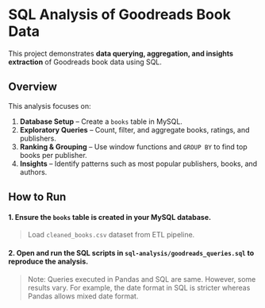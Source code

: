 # SQL Analysis of Goodreads Book Data

This project demonstrates **data querying, aggregation, and insights extraction** of Goodreads book data using SQL.

## Overview

This analysis focuses on:

1. **Database Setup** – Create a `books` table in MySQL.
3. **Exploratory Queries** – Count, filter, and aggregate books, ratings, and publishers.
4. **Ranking & Grouping** – Use window functions and `GROUP BY` to find top books per publisher.
5. **Insights** – Identify patterns such as most popular publishers, books, and authors.

## How to Run

#### 1. Ensure the `books` table is created in your MySQL database.

> Load `cleaned_books.csv` dataset from ETL pipeline.

#### 2. Open and run the SQL scripts in `sql-analysis/goodreads_queries.sql` to reproduce the analysis.

> Note: Queries executed in Pandas and SQL are same. However, some results vary. For example, the date format in SQL is stricter whereas Pandas allows mixed date format.